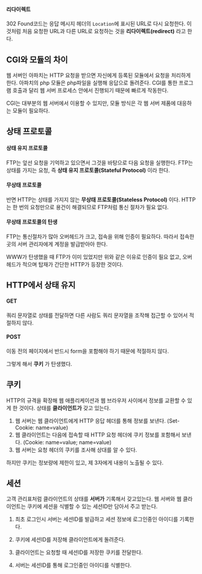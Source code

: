 #### 리다이렉트

302 Found코드는 응답 메시지 헤더의 `Location`에 표시된 URL로 다시 요청한다. 이것처럼 처음 요청한 URL과 다른 URL로 요청하는 것을 **리다이렉트(redirect)** 라고 한다.

## CGI와 모듈의 차이

웹 서버인 아파치는 HTTP 요청을 받으면 자신에게 등록된 모듈에서 요청을 처리하게 한다. 아파치의 php 모듈은 php파일을 실행해 응답으로 돌려준다. CGI를 통한 프로그램 호출과 달리 웹 서버 프로세스 안에서 진행되기 때문에 빠르게 작동한다.

CGI는 대부분의 웹 서버에서 이용할 수 있지만, 모듈 방식은 각 웹 서버 제품에 대응하는 모듈이 필요하다.

## 상태 프로토콜

#### 상태 유지 프로토콜

FTP는 앞선 요청을 기억하고 있으면서 그것을 바탕으로 다음 요청을 실행한다. FTP는 상태를 가지는 요청, 즉 **상태 유지 프로토콜(Stateful Protocol)** 이라 한다.

#### 무상태 프로토콜

반면 HTTP는 상태를 가지지 않는 **무상태 프로토콜(Stateless Protocol)** 이다. HTTP는 한 번의 요청만으로 용건이 해결되므로 FTP처럼 통신 절차가 필요 없다.

#### 무상태 프로토콜의 탄생

FTP는 통신절차가 많아 오버헤드가 크고, 접속을 위해 인증이 필요하다. 따라서 접속한 곳의 서버 관리자에게 계정을 발급받아아 한다.

WWW가 탄생했을 때 FTP가 이미 있었지만 위와 같은 이유로 인증이 필요 없고, 오버헤드가 적으며 탑재가 간단한 HTTP가 등장한 것이다.

## HTTP에서 상태 유지

#### GET

쿼리 문자열로 상태를 전달하면 다른 사람도 쿼리 문자열을 조작해 접근할 수 있어서 적절하지 않다.

#### POST

이동 전의 페이지에서 반드시 form을 포함해야 하기 때문에 적절하지 않다.

그렇게 해서 **쿠키** 가 탄생했다.

## 쿠키

HTTP의 규격을 확장해 웹 애플리케이션과 웹 브라우저 사이에서 정보를 교환할 수 있게 한 것이다. 상태를 **클라이언트가** 갖고 있는다.

1. 웹 서버는 웹 클라이언트에게 HTTP 응답 헤더를 통해 정보를 보낸다.
(Set-Cookie: name=value)
2. 웹 클라이언트는 다음에 접속할 때 HTTP 요청 헤더에 쿠키 정보를 포함해서 보낸다.
(Cookie: name=value; name=value)
3. 웹 서버는 요청 헤더의 쿠키를 조사해 상대를 알 수 있다.

하지만 쿠키는 정보량에 제한이 있고, 제 3자에게 내용이 노출될 수 있다.

## 세션

고객 관리표처럼 클라이언트의 상태를 **서버가** 기록해서 갖고있는다. 웹 서버와 웹 클라이언트는 쿠키에 세션을 식별할 수 있는 세션ID만 담아서 주고 받는다.

1. 최초 로그인시 서버는 세션ID를 발급하고 세션 정보에 로그인중인 아이디를 기록한다.

2. 쿠키에 세션ID를 저장해 클라이언트에게 돌려준다.

3. 클라이언트는 요청할 때 세션ID를 저장한 쿠키를 전달한다.

4. 서버는 세션ID를 통해 로그인중인 아이디를 식별한다.
